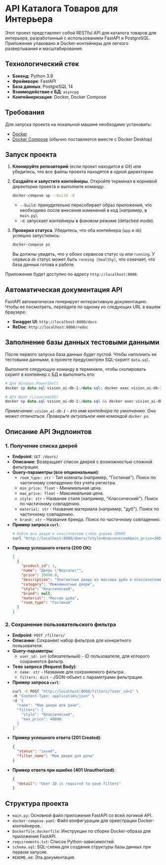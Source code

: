 # API Каталога Товаров для Интерьера

Этот проект представляет собой RESTful API для каталога товаров для интерьера, разработанный с использованием FastAPI и PostgreSQL. Приложение упаковано в Docker-контейнеры для легкого развертывания и масштабирования.

## Технологический стек

- **Бэкенд**: Python 3.9
- **Фреймворк**: FastAPI
- **База данных**: PostgreSQL 14
- **Взаимодействие с БД**: `asyncpg`
- **Контейнеризация**: Docker, Docker Compose

## Требования

Для запуска проекта на локальной машине необходимо установить:
- [Docker](https://www.docker.com/products/docker-desktop)
- [Docker Compose](https://docs.docker.com/compose/install/) (обычно поставляется вместе с Docker Desktop)

## Запуск проекта

1. **Клонируйте репозиторий** (если проект находится в Git) или убедитесь, что все файлы проекта находятся в одной директории.

2. **Создайте и запустите контейнеры**. Откройте терминал в корневой директории проекта и выполните команду:
   ```bash
   docker-compose up --build -d
   ```
   - `--build`: принудительно пересобирает образ приложения, что необходимо после внесения изменений в код (например, в `main.py`).
   - `-d`: запускает контейнеры в фоновом режиме (detached mode).

3. **Проверка статуса**. Убедитесь, что оба контейнера (`app` и `db`) успешно запустились:
   ```bash
   docker-compose ps
   ```
   Вы должны увидеть, что у обоих сервисов статус `Up` или `running`. У сервиса `db` статус может быть `running (healthy)`, что означает, что база данных готова к работе.

Приложение будет доступно по адресу `http://localhost:8000`.

## Автоматическая документация API

FastAPI автоматически генерирует интерактивную документацию. Чтобы ее посмотреть, перейдите по одному из следующих URL в вашем браузере:
- **Swagger UI**: `http://localhost:8000/docs`
- **ReDoc**: `http://localhost:8000/redoc`

## Заполнение базы данных тестовыми данными

После первого запуска база данных будет пустой. Чтобы наполнить ее тестовыми данными, в проекте предусмотрен SQL-скрипт `data.sql`.

Выполните следующую команду в терминале, чтобы скопировать скрипт в контейнер с БД и выполнить его:
```powershell
# Для Windows PowerShell
docker cp data.sql vision_ai-db-1:/data.sql; docker exec vision_ai-db-1 psql -U postgres -d interior_db -f /data.sql

# Для Bash (Linux/macOS)
docker cp data.sql vision_ai-db-1:/data.sql && docker exec vision_ai-db-1 psql -U postgres -d interior_db -f /data.sql
```
*Примечание: `vision_ai-db-1` - это имя контейнера по умолчанию. Оно может отличаться. Проверьте актуальное имя командой `docker ps`.*


## Описание API Эндпоинтов

### 1. Получение списка дверей

- **Endpoint**: `GET /doors/`
- **Описание**: Возвращает список дверей с возможностью сложной фильтрации.
- **Query-параметры (все опциональные)**:
    - `room_type: str` - Тип комнаты (например, "Гостиная"). Поиск по частичному совпадению без учета регистра.
    - `min_price: float` - Минимальная цена.
    - `max_price: float` - Максимальная цена.
    - `style: str` - Название стиля (например, "Классический"). Поиск по частичному совпадению.
    - `material: str` - Название материала (например, "дуб"). Поиск по частичному совпадению.
    - `brand: str` - Название бренда. Поиск по частичному совпадению.
- **Пример запроса `curl`**:
  ```bash
  # Найти все двери в классическом стиле дороже 30000
  curl "http://localhost:8000/doors/?style=Классический&min_price=30000"
  ```
- **Пример успешного ответа (200 OK)**:
  ```json
  [
    {
      "product_id": 1,
      "name": "Дверь \"Версаль\"",
      "price": 35000.0,
      "description": "Элегантная дверь из массива дуба в классическом стиле. Идеально для гостиной.",
      "category": "Межкомнатные двери",
      "style": "Классический",
      "brand": null,
      "material": "Массив дуба",
      "room_type": "Гостиная"
    }
  ]
  ```

### 2. Сохранение пользовательского фильтра

- **Endpoint**: `POST /filters/`
- **Описание**: Сохраняет набор фильтров для конкретного пользователя.
- **Query-параметры**:
    - `user_id: int` (обязательный) - ID пользователя, для которого сохраняется фильтр.
- **Тело запроса (Request Body)**:
  - `name: str` - Название для сохраняемого фильтра.
  - `filters: dict` - JSON-объект с параметрами фильтрации.
- **Пример запроса `curl`**:
  ```bash
  curl -X POST "http://localhost:8000/filters/?user_id=1" \
  -H "Content-Type: application/json" \
  -d '{
    "name": "Мои двери для дачи",
    "filters": {
      "style": "Классический",
      "max_price": 40000
    }
  }'
  ```
- **Пример успешного ответа (201 Created)**:
  ```json
  {
    "status": "saved",
    "filter_name": "Мои двери для дачи"
  }
  ```
- **Пример ответа при ошибке (401 Unauthorized)**:
  ```json
  {
    "detail": "User ID is required to save filters"
  }
  ```

## Структура проекта

- `main.py`: Основной файл приложения FastAPI со всей логикой API.
- `docker-compose.yaml`: Файл конфигурации для оркестрации Docker-контейнеров.
- `Dockerfile.dockerfile`: Инструкции по сборке Docker-образа для приложения FastAPI.
- `requirements.txt`: Список Python-зависимостей.
- `schema.sql`: SQL-схема для создания структуры базы данных при первом запуске.
- `README.md`: Эта документация. 